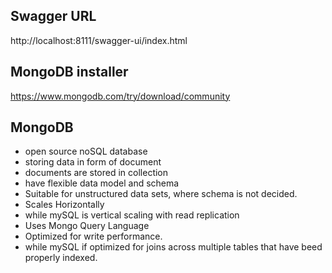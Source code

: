 
## Swagger URL
http://localhost:8111/swagger-ui/index.html

## MongoDB installer
https://www.mongodb.com/try/download/community

## MongoDB
- open source noSQL database  
- storing data in form of document  
- documents are stored in collection  
- have flexible data model and schema  
- Suitable for unstructured data sets, where schema is not decided.  
- Scales Horizontally  
- while mySQL is vertical scaling with read replication  
- Uses Mongo Query Language  
- Optimized for write performance.  
- while mySQL if optimized for joins across multiple tables that have beed properly indexed.  



